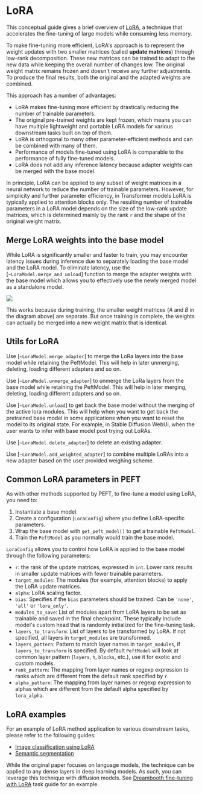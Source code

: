 <!--Copyright 2023 The HuggingFace Team. All rights reserved.

Licensed under the Apache License, Version 2.0 (the "License"); you may not use this file except in compliance with
the License. You may obtain a copy of the License at

http://www.apache.org/licenses/LICENSE-2.0

Unless required by applicable law or agreed to in writing, software distributed under the License is distributed on
an "AS IS" BASIS, WITHOUT WARRANTIES OR CONDITIONS OF ANY KIND, either express or implied. See the License for the
specific language governing permissions and limitations under the License.

⚠️ Note that this file is in Markdown but contain specific syntax for our doc-builder (similar to MDX) that may not be
rendered properly in your Markdown viewer.

-->

# LoRA 

This conceptual guide gives a brief overview of [LoRA](https://arxiv.org/abs/2106.09685), a technique that accelerates 
the fine-tuning of large models while consuming less memory. 

To make fine-tuning more efficient, LoRA's approach is to represent the weight updates with two smaller 
matrices (called **update matrices**) through low-rank decomposition. These new matrices can be trained to adapt to the 
new data while keeping the overall number of changes low. The original weight matrix remains frozen and doesn't receive 
any further adjustments. To produce the final results, both the original and the adapted weights are combined.

This approach has a number of advantages: 

* LoRA makes fine-tuning more efficient by drastically reducing the number of trainable parameters.
* The original pre-trained weights are kept frozen, which means you can have multiple lightweight and portable LoRA models for various downstream tasks built on top of them.
* LoRA is orthogonal to many other parameter-efficient methods and can be combined with many of them.
* Performance of models fine-tuned using LoRA is comparable to the performance of fully fine-tuned models.
* LoRA does not add any inference latency because adapter weights can be merged with the base model.

In principle, LoRA can be applied to any subset of weight matrices in a neural network to reduce the number of trainable 
parameters. However, for simplicity and further parameter efficiency, in Transformer models LoRA is typically applied to 
attention blocks only. The resulting number of trainable parameters in a LoRA model depends on the size of the low-rank 
update matrices, which is determined mainly by the rank `r` and the shape of the original weight matrix.

## Merge LoRA weights into the base model

While LoRA is significantly smaller and faster to train, you may encounter latency issues during inference due to separately loading the base model and the LoRA model. To eliminate latency, use the [`~LoraModel.merge_and_unload`] function to merge the adapter weights with the base model which allows you to effectively use the newly merged model as a standalone model.

<div class="flex justify-center">
    <img src="https://huggingface.co/datasets/huggingface/documentation-images/resolve/main/peft/lora_diagram.png"/>
</div>

This works because during training, the smaller weight matrices (*A* and *B* in the diagram above) are separate. But once training is complete, the weights can actually be merged into a new weight matrix that is identical.

## Utils for LoRA

Use [`~LoraModel.merge_adapter`] to merge the LoRa layers into the base model while retaining the PeftModel.
This will help in later unmerging, deleting, loading different adapters and so on.

Use [`~LoraModel.unmerge_adapter`] to unmerge the LoRa layers from the base model while retaining the PeftModel.
This will help in later merging, deleting, loading different adapters and so on.

Use [`~LoraModel.unload`] to get back the base model without the merging of the active lora modules. 
This will help when you want to get back the pretrained base model in some applications when you want to reset the model to its original state.
For example, in Stable Diffusion WebUi, when the user wants to infer with base model post trying out LoRAs.

Use [`~LoraModel.delete_adapter`] to delete an existing adapter.

Use [`~LoraModel.add_weighted_adapter`] to combine multiple LoRAs into a new adapter based on the user provided weighing scheme.

## Common LoRA parameters in PEFT

As with other methods supported by PEFT, to fine-tune a model using LoRA, you need to:

1. Instantiate a base model.
2. Create a configuration (`LoraConfig`) where you define LoRA-specific parameters.
3. Wrap the base model with `get_peft_model()` to get a trainable `PeftModel`.
4. Train the `PeftModel` as you normally would train the base model.

`LoraConfig` allows you to control how LoRA is applied to the base model through the following parameters: 

- `r`: the rank of the update matrices, expressed in `int`. Lower rank results in smaller update matrices with fewer trainable parameters.
- `target_modules`: The modules (for example, attention blocks) to apply the LoRA update matrices.
- `alpha`: LoRA scaling factor.
- `bias`: Specifies if the `bias` parameters should be trained. Can be `'none'`, `'all'` or `'lora_only'`.
- `modules_to_save`: List of modules apart from LoRA layers to be set as trainable and saved in the final checkpoint. These typically include model's custom head that is randomly initialized for the fine-tuning task.
- `layers_to_transform`: List of layers to be transformed by LoRA. If not specified, all layers in `target_modules` are transformed.
- `layers_pattern`: Pattern to match layer names in `target_modules`, if `layers_to_transform` is specified. By default `PeftModel` will look at common layer pattern (`layers`, `h`, `blocks`, etc.), use it for exotic and custom models.
- `rank_pattern`: The mapping from layer names or regexp expression to ranks which are different from the default rank specified by `r`.
- `alpha_pattern`: The mapping from layer names or regexp expression to alphas which are different from the default alpha specified by `lora_alpha`.

## LoRA examples

For an example of LoRA method application to various downstream tasks, please refer to the following guides:

* [Image classification using LoRA](../task_guides/image_classification_lora)
* [Semantic segmentation](../task_guides/semantic_segmentation_lora)

While the original paper focuses on language models, the technique can be applied to any dense layers in deep learning 
models. As such, you can leverage this technique with diffusion models. See [Dreambooth fine-tuning with LoRA](../task_guides/task_guides/dreambooth_lora) task guide for an example.
